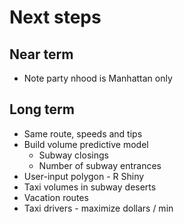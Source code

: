 # Next steps

## Near term
* Note party nhood is Manhattan only

## Long term
* Same route, speeds and tips
* Build volume predictive model
  * Subway closings
  * Number of subway entrances
* User-input polygon - R Shiny
* Taxi volumes in subway deserts
* Vacation routes
* Taxi drivers - maximize dollars / min

